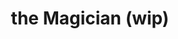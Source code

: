 ---
title: 'the Magician (wip)'
redirect_to:
  - 'https://discuss.pencil2d.org/t/the-magician-wip/705'
---